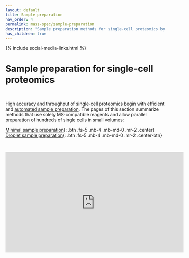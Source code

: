 ```yaml
---
layout: default
title: Sample preparation
nav_order: 4
permalink: mass-spec/sample-preparation
description: "Sample preparation methods for single-cell proteomics by mass-spectrometry. Automated and massively parallel sample preparation."
has_children: true
---
```

{% include social-media-links.html %}

# Sample preparation for single-cell proteomics

&nbsp;

High accuracy and throughput of single-cell proteomics begin with efficient and [automated sample preparation](https://sample-prep.slavovlab.net/). The pages of this section summarize methods that use solely MS-compatible reagents and allow parallel preparation of hundreds of single cells in small volumes:

[Minimal sample preparation](https://sample-prep.slavovlab.net/mass-spec/mPOP){: .btn .fs-5 .mb-4 .mb-md-0 .mr-2 .center} &nbsp;
[Droplet sample preparation](https://sample-prep.slavovlab.net/POP){: .btn .fs-5 .mb-4 .mb-md-0 .mr-2 .center-btn}

&nbsp;

<iframe width="560" height="315" align="center" src="https://www.youtube.com/embed/chinY96ngi0" title="YouTube video player" frameborder="0" allow="accelerometer; autoplay; clipboard-write; encrypted-media; gyroscope; picture-in-picture" allowfullscreen></iframe>
